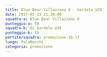 ```yaml
---
title: Blue Bear Villazzano A - Gardolo U20
date: 2017-02-23 21:30:00
squadra-a: Blue Bear Villazzano A
punteggio-a: 50
squadra-b: Bc Gardolo U20
punteggio-b: 58
partite/squadra: promozione-16-17
luogo: PalaBocchi
categoria: promozione
---
```

